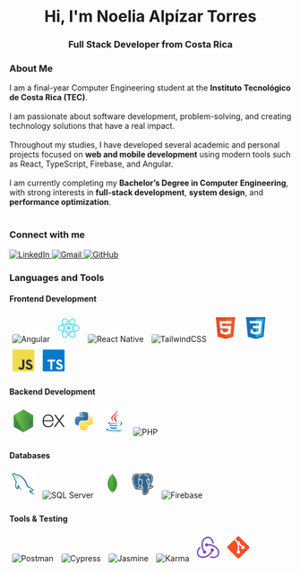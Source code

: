 <h1 align="center">Hi, I'm Noelia Alpízar Torres</h1>
<h3 align="center">Full Stack Developer from Costa Rica</h3>

<h3>About Me</h3>
<p align="left">
  I am a final-year Computer Engineering student at the <strong>Instituto Tecnológico de Costa Rica (TEC)</strong>.<br><br>
  I am passionate about software development, problem-solving, and creating technology solutions that have a real impact.<br><br>
  Throughout my studies, I have developed several academic and personal projects focused on <strong>web and mobile development</strong> using modern tools such as React, TypeScript, Firebase, and Angular.<br><br>
  I am currently completing my <strong>Bachelor’s Degree in Computer Engineering</strong>, with strong interests in <strong>full-stack development</strong>, <strong>system design</strong>, and <strong>performance optimization</strong>.<br><br>
</p>

<h3>Connect with me</h3>
<p align="left">
  <a href="https://www.linkedin.com/in/noelia-alpizar-torres" target="_blank">
    <img src="https://img.shields.io/badge/LinkedIn-0077B5?style=flat-square&logo=linkedin&logoColor=white" alt="LinkedIn"/>
  </a>
  <a href="mailto:noealto28@gmail.com" target="_blank">
    <img src="https://img.shields.io/badge/Gmail-D14836?style=flat-square&logo=gmail&logoColor=white" alt="Gmail"/>
  </a>
  <a href="https://github.com/NoeliaAlpizar" target="_blank">
    <img src="https://img.shields.io/badge/GitHub-171515?style=flat-square&logo=github&logoColor=white" alt="GitHub"/>
  </a>
</p>

<h3>Languages and Tools</h3>

<h4>Frontend Development</h4>
<p align="left">
  <img src="https://angular.io/assets/images/logos/angular/angular.svg" alt="Angular" width="40" height="40" style="background-color:white; padding:5px; border-radius:8px;"/>
  <img src="https://raw.githubusercontent.com/devicons/devicon/master/icons/react/react-original.svg" width="40" height="40" style="background-color:white; padding:5px; border-radius:8px;"/>
  <img src="https://reactnative.dev/img/header_logo.svg" alt="React Native" width="40" height="40" style="background-color:white; padding:5px; border-radius:8px;"/>
  <img src="https://www.vectorlogo.zone/logos/tailwindcss/tailwindcss-icon.svg" alt="TailwindCSS" width="40" height="40" style="background-color:white; padding:5px; border-radius:8px;"/>
  <img src="https://raw.githubusercontent.com/devicons/devicon/master/icons/html5/html5-original.svg" alt="HTML5" width="40" height="40" style="background-color:white; padding:5px; border-radius:8px;"/>
  <img src="https://raw.githubusercontent.com/devicons/devicon/master/icons/css3/css3-original.svg" alt="CSS3" width="40" height="40" style="background-color:white; padding:5px; border-radius:8px;"/>
  <img src="https://raw.githubusercontent.com/devicons/devicon/master/icons/javascript/javascript-original.svg" alt="JavaScript" width="40" height="40" style="background-color:white; padding:5px; border-radius:8px;"/>
  <img src="https://raw.githubusercontent.com/devicons/devicon/master/icons/typescript/typescript-original.svg" alt="TypeScript" width="40" height="40" style="background-color:white; padding:5px; border-radius:8px;"/>
</p>

<h4>Backend Development</h4>
<p align="left">
  <img src="https://raw.githubusercontent.com/devicons/devicon/master/icons/nodejs/nodejs-original.svg" alt="Node.js" width="40" height="40" style="background-color:white; padding:5px; border-radius:8px;"/>
  <img src="https://raw.githubusercontent.com/devicons/devicon/master/icons/express/express-original.svg" alt="Express.js" width="40" height="40" style="background-color:white; padding:5px; border-radius:8px;"/>
  <img src="https://raw.githubusercontent.com/devicons/devicon/master/icons/python/python-original.svg" alt="Python" width="40" height="40" style="background-color:white; padding:5px; border-radius:8px;"/>
  <img src="https://raw.githubusercontent.com/devicons/devicon/master/icons/java/java-original.svg" alt="Java" width="40" height="40" style="background-color:white; padding:5px; border-radius:8px;"/>
  <img src="https://www.php.net/images/logos/new-php-logo.svg" alt="PHP" width="40" height="40" style="background-color:white; padding:5px; border-radius:8px;"/>
</p>

<h4>Databases</h4>
<p align="left">
  <img src="https://raw.githubusercontent.com/devicons/devicon/master/icons/mysql/mysql-original.svg" alt="MySQL" width="40" height="40" style="background-color:white; padding:5px; border-radius:8px;"/>
  <img src="https://www.svgrepo.com/show/303229/microsoft-sql-server-logo.svg" alt="SQL Server" width="40" height="40" style="background-color:white; padding:5px; border-radius:8px;"/>
  <img src="https://raw.githubusercontent.com/devicons/devicon/master/icons/mongodb/mongodb-original.svg" alt="MongoDB" width="40" height="40" style="background-color:white; padding:5px; border-radius:8px;"/>
  <img src="https://raw.githubusercontent.com/devicons/devicon/master/icons/postgresql/postgresql-original.svg" alt="PostgreSQL" width="40" height="40" style="background-color:white; padding:5px; border-radius:8px;"/>
  <img src="https://www.vectorlogo.zone/logos/firebase/firebase-icon.svg" alt="Firebase" width="40" height="40" style="background-color:white; padding:5px; border-radius:8px;"/>
</p>

<h4>Tools & Testing</h4>
<p align="left">
  <img src="https://www.vectorlogo.zone/logos/getpostman/getpostman-icon.svg" alt="Postman" width="40" height="40" style="background-color:white; padding:5px; border-radius:8px;"/>
  <img src="https://raw.githubusercontent.com/simple-icons/simple-icons/master/icons/cypress.svg" alt="Cypress" width="40" height="40" style="background-color:white; padding:5px; border-radius:8px;"/>
  <img src="https://jasmine.github.io/images/jasmine-horizontal.svg" alt="Jasmine" width="80" height="40" style="background-color:white; padding:5px; border-radius:8px;"/>
  <img src="https://raw.githubusercontent.com/gilbarbara/logos/master/logos/karma.svg" alt="Karma" width="40" height="40" style="background-color:white; padding:5px; border-radius:8px;"/>
  <img src="https://raw.githubusercontent.com/devicons/devicon/master/icons/redux/redux-original.svg" alt="Redux" width="40" height="40" style="background-color:white; padding:5px; border-radius:8px;"/>
  <img src="https://raw.githubusercontent.com/devicons/devicon/master/icons/git/git-original.svg" alt="Git" width="40" height="40" style="background-color:white; padding:5px; border-radius:8px;"/>
</p>

